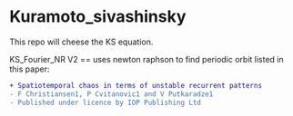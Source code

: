 # Kuramoto_sivashinsky

This repo will cheese the KS equation.   

KS_Fourier_NR V2 == uses newton raphson to find periodic orbit listed in this paper: 
```diff
+ Spatiotemporal chaos in terms of unstable recurrent patterns
- F Christiansen1, P Cvitanovic1 and V Putkaradze1
- Published under licence by IOP Publishing Ltd   
```
